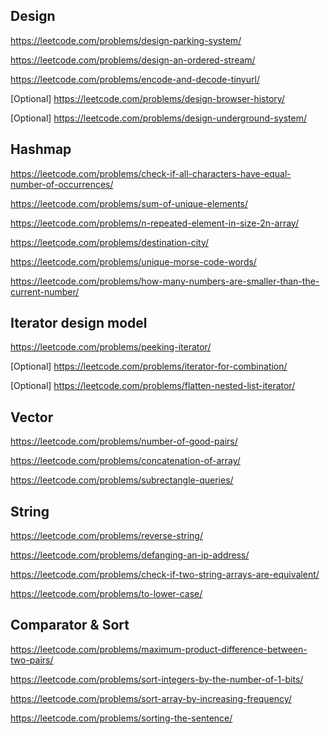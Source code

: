 ## Design

https://leetcode.com/problems/design-parking-system/

https://leetcode.com/problems/design-an-ordered-stream/

https://leetcode.com/problems/encode-and-decode-tinyurl/

[Optional] https://leetcode.com/problems/design-browser-history/

[Optional] https://leetcode.com/problems/design-underground-system/

## Hashmap

https://leetcode.com/problems/check-if-all-characters-have-equal-number-of-occurrences/

https://leetcode.com/problems/sum-of-unique-elements/

https://leetcode.com/problems/n-repeated-element-in-size-2n-array/

https://leetcode.com/problems/destination-city/

https://leetcode.com/problems/unique-morse-code-words/

https://leetcode.com/problems/how-many-numbers-are-smaller-than-the-current-number/

## Iterator design model

https://leetcode.com/problems/peeking-iterator/

[Optional] https://leetcode.com/problems/iterator-for-combination/

[Optional] https://leetcode.com/problems/flatten-nested-list-iterator/

## Vector

https://leetcode.com/problems/number-of-good-pairs/

https://leetcode.com/problems/concatenation-of-array/

https://leetcode.com/problems/subrectangle-queries/

## String

https://leetcode.com/problems/reverse-string/

https://leetcode.com/problems/defanging-an-ip-address/

https://leetcode.com/problems/check-if-two-string-arrays-are-equivalent/

https://leetcode.com/problems/to-lower-case/

## Comparator & Sort

https://leetcode.com/problems/maximum-product-difference-between-two-pairs/

https://leetcode.com/problems/sort-integers-by-the-number-of-1-bits/

https://leetcode.com/problems/sort-array-by-increasing-frequency/

https://leetcode.com/problems/sorting-the-sentence/

